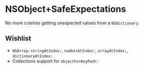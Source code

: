 # NSObject+SafeExpectations
No more crashes getting unexpected values from a `NSDictionary`.



## Wishlist
* `NSArray`: `stringAtIndex:`, `numberAtIndex:`, `arrayAtIndex:`, `dictionaryAtIndex:`
* Collections support for `objectForKeyPath:`